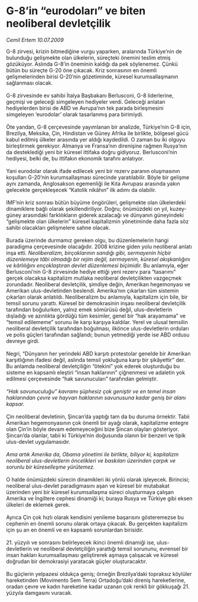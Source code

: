 # G-8’in “eurodoları” ve biten neoliberal devletçilik

*Cemil Ertem 10.07.2009*

<div class="taraf_structure_2col_1zq">
<div class="margen_n">



 <p>G-8 zirvesi, krizin bitmediğine vurgu yaparken, aralarında Türkiye’nin de bulunduğu gelişmekte olan ülkelerin, süreçteki önemini teslim etmiş gözüküyor. Aslında G-8’in öneminin kaldığı da pek söylenemez. Çünkü bütün bu süreçte G-20 öne çıkacak. Kriz sonrasının en önemli gelişmelerinden birisi G-20’nin gözetiminde, küresel kurumsallaşmanın sağlanması olacak. <br/><br/>G-8 zirvesinde ev sahibi İtalya Başbakanı Berlusconi, G-8 liderlerine, geçmişi ve geleceği simgeleyen hediyeler verdi. Geleceği anlatan hediyelerden birisi de ABD ve Avrupa’nın tek parada birleşmesini simgeleyen ‘eurodolar’ olarak tasarlanmış para birimiydi. <br/><br/>Öte yandan, G-8 çerçevesinde yayımlanan bir analizde, Türkiye’nin G-8 için, Brezilya, Meksika, Çin, Hindistan ve Güney Afrika ile birlikte, bölgesel gücü kabul edilmiş ülkeler arasında yer aldığı kaydedildi. O zaman bu iki olguyu birleştirmek gerekiyor. Almanya ve Fransa’nın direnişine rağmen Rusya’nın da desteklediği yeni bir küresel ittifaka doğru gidiyoruz. Berlusconi’nin hediyesi, belki de, bu ittifakın ekonomik tarafını anlatıyor. <br/><br/>Yani eurodolar olarak ifade edilecek yeni bir rezerv paranın oluşmasının koşulları G-20’nin kurumsallaşması sürecinde yaratılabilir. Böyle bir gelişme aynı zamanda, Anglosakson egemenliği ile Kıta Avrupası arasında yakın gelecekte gerçekleşecek “Katolik nikâhın” ilk adımı da olabilir. <br/><br/>IMF’nin kriz sonrası bütün büyüme öngörüleri, gelişmekte olan ülkelerdeki dinamiklere bağlı olarak şekillendiriliyor. Doğru; önümüzdeki on yıl, kuzey-güney arasındaki farklılıkların giderek azalacağı ve dünyanın güneyindeki “gelişmekte olan ülkelerin” küresel kapitalizmin yönetiminde daha fazla söz sahibi olacakları gelişmelere sahne olacak. <br/><br/>Burada üzerinde durmamız gereken olgu, bu düzenlemelerin hangi paradigma çerçevesinde olacağıdır. 2008 krizine giden yolu neoliberal anlatı inşa etti. <i>Neoliberalizm, birçoklarının sandığı gibi, sermayenin hiçbir düzenlemeye tâbi olmadığı bir rejim değil, sermayenin, küresel akışkanlığını ve kârlılığını ençoklaştıran devlet düzenlemesi biçimidir.</i> Bu anlamıyla, eğer Berlusconi’nin G-8 zirvesinde hediye ettiği yeni rezerv para “tasarımı” gerçek olacaksa kapitalizm mutlaka neoliberal devletçilikten vazgeçmek zorundadır. Neoliberal devletçilik, şimdiye değin, Amerikan hegemonyası ve Amerikan ulus-devletinden beslendi. Amerika’nın çıkarları tüm sistemin çıkarları olarak anlatıldı. Neoliberalizm bu anlamıyla, kapitalizm için bile, bir temsil sorunu yarattı. Küresel bir demokrasinin inşası neoliberal devletçilik tarafından boğulurken, yalnız emek sömürüsü değil, ulus-devletlerin dışladığı ve azınlıkta gördüğü tüm kesimler, genel bir “hak arayamama” ve “temsil edilememe” sorunu ile karşı karşıya kaldılar. Yerel ve ulusal temsilin neoliberal devletçilik tarafından boğulması, ilkönce ulus-devletlerin orduları ve polis güçleri tarafından sağlandı; bunun yetmediği yerde ise ABD ordusu devreye girdi. <br/><br/>Negri, “Dünyanın her yerindeki ABD karşıtı protestolar genelde bir Amerikan karşıtlığının ifadesi değil, aslında temsil yokluğuna karşı bir şikâyettir” der. Bu anlamda neoliberal devletçiliğin “ötekini” yok ederek oluşturduğu bu sisteme en kapsamlı eleştiri “insan haklarının” çiğnenmesi ve adaletin yok edilmesi çerçevesinde “hak savunucuları” tarafından gelmiştir.<i> <br/><br/>“Hak savunuculuğu” kavramı şüphesiz çok geniştir ve en temel insan haklarından çevre ve hayvan haklarının savunusuna kadar geniş bir alanı kapsar. </i><br/><br/>Çin neoliberal devletinin, Şincan’da yaptığı tam da bu duruma örnektir. Tabii Amerikan hegemonyasının çok önemli bir ayağı olarak, kapitalizme entegre olan Çin’in böyle devam edemeyeceğini bize Şincan olayları gösteriyor. Şincan’da olanlar, tabii ki Türkiye’nin doğusunda olanın bir benzeri ve tipik ulus-devlet uygulamasıdır. <i><br/><br/>Ama artık Amerika da, Obama yönetimi ile birlikte, biliyor ki, kapitalizm neoliberal ulus-devletlerin öncelikleri ve baskıları üzerinden çarpık ve sorunlu bir küreselleşme yürütemez.</i> <br/><br/>O halde önümüzdeki sürecin dinamikleri iki yönlü olarak işleyecek. Birincisi; neoliberal ulus-devlet paradigmasını aşan ve küresel bir mutabakat üzerinden yeni bir küresel kurumsallaşma süreci oluşturmaya çalışan Amerika ve İngiltere cephesi dinamiği ki; buraya Rusya ve Türkiye gibi eksen ülkeleri de eklemek gerek. <br/><br/>Ayrıca Çin çok hızlı olarak kendisini yenileme başarısını gösteremezse bu cephenin en önemli sorunu olarak ortaya çıkacak. Bu gerçekten kapitalizm için şu an en önemli ve en kapsamlı sorunlardan birisidir. <br/><br/>21. yüzyılı ve sonrasını belirleyecek ikinci önemli dinamiği ise, ulus-devletlerin ve neoliberal devletçiliğin yarattığı temsil sorununu, evrensel bir insan hakları kurumsallaşması geliştirerek aşmaya çalışacak ve küresel doğrudan bir demokrasiyi yaratacak güçler oluşturacaktır. <br/><br/>Bu güçlerin yelpazesi oldukça geniş; örneğin Brezilya’daki topraksız köylüler hareketinden (Movimento Sem Terra) Ortadoğu’daki direniş hareketlerine, oradan çevre ve kadın hareketine kadar uzanan çok renkli bir gökkuşağı 21. yüzyıla damgasını vuracak.</p>
<br/>
<br/>
<br/>



<br/>


<div id="taraf_not">
</div>

</div>


</div>
